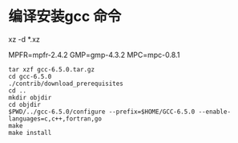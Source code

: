 # 编译安装gcc 命令

 xz -d *.xz





MPFR=mpfr-2.4.2
GMP=gmp-4.3.2
MPC=mpc-0.8.1



```
tar xzf gcc-6.5.0.tar.gz
cd gcc-6.5.0
./contrib/download_prerequisites
cd ..
mkdir objdir
cd objdir
$PWD/../gcc-6.5.0/configure --prefix=$HOME/GCC-6.5.0 --enable-languages=c,c++,fortran,go
make
make install
```